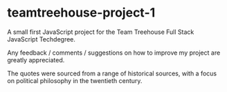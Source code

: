 # teamtreehouse-project-1

A small first JavaScript project for the Team Treehouse Full Stack JavaScript Techdegree. 

Any feedback / comments / suggestions on how to improve my project are greatly appreciated. 

The quotes were sourced from a range of historical sources, with a focus on political philosophy in the twentieth century. 
